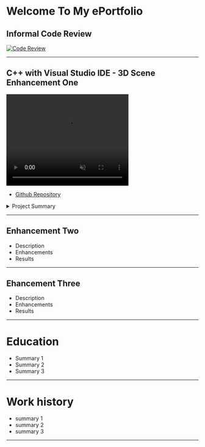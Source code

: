 # Welcome To My ePortfolio

## Informal Code Review
[![Code Review](https://img.youtube.com/vi/yvcHImLN97k/maxresdefault.jpg)](https://www.youtube.com/watch?v=yvcHImLN97k)


***
## C++ with Visual Studio IDE - 3D Scene Enhancement One

<video width="320" height="240" controls loop="" muted = "" autoplay="">
  <source src="https://github.com/melcian404/melcian404.github.io/raw/refs/heads/main/docs/assets/3Dvid.mp4">
</video>

- [Github Repository](https://github.com/melcian404/Comp-Graphic-and-Visualization)

<details>
  
<summary>Project Summary</summary>
  
  ## Project Description
    This artifact utilizes an OpenGL graphics processing unit (GPU) and C++ to create a 3D model using texture, lighting, and object rendering and controls the virtual environment with hotkeys and camera positions. This includes zooming in and out, panning up and down, left and right, as well as tracking mouse movement. The scene required a combination of simple and complex objects. It depicts a scene of children's toys on a table and was initially created on July 20, 2024.
    
  ## Enhancements Completed
    
  The enhancements for this artifact were completed on March 23, 2025. Enhancements include:
    - Refined inline comments to be concise and descriptive for detailing each function of code.
    - Adding block comments to detail portions of code completed. 
    - Adding three complex objects of varying shapes, colors, sizes, and characteristics.
    - Refined and combined object methods to reduce code redundancies.
    
  ## Results
    ![EnhancedScene](https://github.com/user-attachments/assets/398ef908-d168-4322-82c2-bada2986b3fd)  
</details>

***

## Enhancement Two
- Description
- Enhancements
- Results



***
## Ehancement Three
- Description
- Enhancements
- Results



***
# Education
- Summary 1
- Summary 2
- Summary 3



***
# Work history
- summary 1
- summary 2
- summary 3



***
